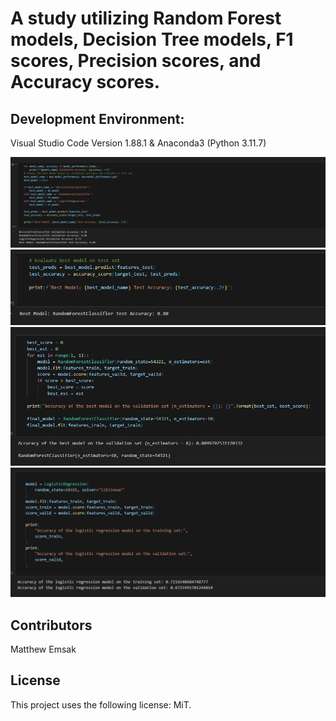 # A study utilizing Random Forest models, Decision Tree models, F1 scores, Precision scores, and Accuracy scores.

## <strong> Development Environment: </strong> ## 
Visual Studio Code Version 1.88.1 & Anaconda3 (Python 3.11.7)


![]()<img width="723" alt="image" src="https://github.com/matthew813709/Gitimages/blob/d2daf76b5d26bdf9d88384308f3a4aeddf74ec4a/Screenshot%202024-06-12%20112517.png">
![]()<img width="723" alt="image" src="https://github.com/matthew813709/Gitimages/blob/d2daf76b5d26bdf9d88384308f3a4aeddf74ec4a/Screenshot%202024-06-12%20112531.png">
![]()<img width="723" alt="image" src="https://github.com/matthew813709/Gitimages/blob/d2daf76b5d26bdf9d88384308f3a4aeddf74ec4a/Screenshot%202024-06-12%20112550.png">
![]()<img width="723" alt="image" src="https://github.com/matthew813709/Gitimages/blob/d2daf76b5d26bdf9d88384308f3a4aeddf74ec4a/Screenshot%202024-06-12%20112558.png">

## <strong> Contributors </strong> ##
Matthew Emsak

## <strong> License </strong> ##
This project uses the following license: MiT.
